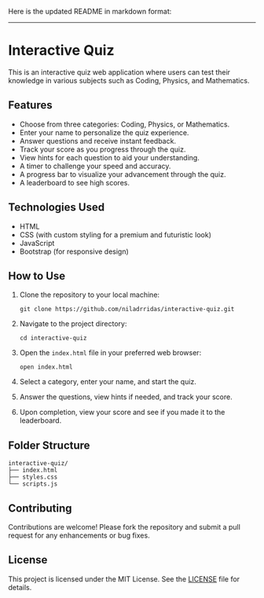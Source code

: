 Here is the updated README in markdown format:

---

# Interactive Quiz

This is an interactive quiz web application where users can test their knowledge in various subjects such as Coding, Physics, and Mathematics.

## Features

- Choose from three categories: Coding, Physics, or Mathematics.
- Enter your name to personalize the quiz experience.
- Answer questions and receive instant feedback.
- Track your score as you progress through the quiz.
- View hints for each question to aid your understanding.
- A timer to challenge your speed and accuracy.
- A progress bar to visualize your advancement through the quiz.
- A leaderboard to see high scores.

## Technologies Used

- HTML
- CSS (with custom styling for a premium and futuristic look)
- JavaScript
- Bootstrap (for responsive design)

## How to Use

1. Clone the repository to your local machine:

   ```
   git clone https://github.com/niladrridas/interactive-quiz.git
   ```

2. Navigate to the project directory:

   ```
   cd interactive-quiz
   ```

3. Open the `index.html` file in your preferred web browser:

   ```
   open index.html
   ```

4. Select a category, enter your name, and start the quiz.

5. Answer the questions, view hints if needed, and track your score.

6. Upon completion, view your score and see if you made it to the leaderboard.

## Folder Structure

```
interactive-quiz/
├── index.html
├── styles.css
└── scripts.js
```

## Contributing

Contributions are welcome! Please fork the repository and submit a pull request for any enhancements or bug fixes.

## License

This project is licensed under the MIT License. See the [LICENSE](/LICENSE.md) file for details.